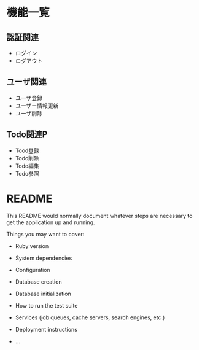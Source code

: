 # 機能一覧

## 認証関連
* ログイン
* ログアウト

## ユーザ関連
* ユーザ登録
* ユーザー情報更新
* ユーザ削除

## Todo関連P
* Tood登録
* Todo削除
* Todo編集
* Todo参照


# README

This README would normally document whatever steps are necessary to get the
application up and running.

Things you may want to cover:

* Ruby version

* System dependencies

* Configuration

* Database creation

* Database initialization

* How to run the test suite

* Services (job queues, cache servers, search engines, etc.)

* Deployment instructions

* ...
